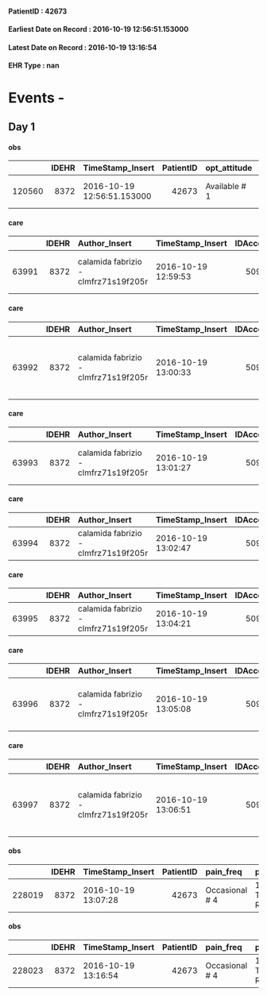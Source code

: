 
#### PatientID : 42673
#### Earliest Date on Record : 2016-10-19 12:56:51.153000
#### Latest Date on Record : 2016-10-19 13:16:54
#### EHR Type : nan

# Events - 

## Day 1

#### obs
|        |   IDEHR | TimeStamp_Insert           |   PatientID | opt_attitude   | motor_performance                            |
|-------:|--------:|:---------------------------|------------:|:---------------|:---------------------------------------------|
| 120560 |    8372 | 2016-10-19 12:56:51.153000 |       42673 | Available # 1  | ambulate with assistance and supervision # 1 |

#### care
|       |   IDEHR | Author_Insert                        | TimeStamp_Insert    |   IDAccess | EHRType   |   PatientID |   IDTERAPIE_OUTPAT_VIDAS | ds_dose   | opt_via_di_somm   | ds_ora                  | dt_data_inizio      |   opt_pregressa |   opt_somm_terapia |   opt_estemporanea |   opt_termina |   opt_somm_in_pompa | opt_farmaco                                         |
|------:|--------:|:-------------------------------------|:--------------------|-----------:|:----------|------------:|-------------------------:|:----------|:------------------|:------------------------|:--------------------|----------------:|-------------------:|-------------------:|--------------:|--------------------:|:----------------------------------------------------|
| 63991 |    8372 | calamida fabrizio - clmfrz71s19f205r | 2016-10-19 12:59:53 |      50934 | amb       |       42673 |                    41607 | 64 gtt    | oral # 0 = 0      | 08 # 8 = 0; 15 # 15 = 0 | 2016-10-19 00:00:00 |               1 |                  0 |                  0 |             0 |                   0 | dexamethasone (0.2% soldesam os gtt gtt) # 1446 = 0 |

#### care
|       |   IDEHR | Author_Insert                        | TimeStamp_Insert    |   IDAccess | EHRType   |   PatientID |   IDTERAPIE_OUTPAT_VIDAS | ds_dose   | opt_via_di_somm   | ds_ora                  | dt_data_inizio      |   opt_pregressa |   opt_somm_terapia |   opt_estemporanea |   opt_termina |   opt_somm_in_pompa | opt_farmaco                                                    |
|------:|--------:|:-------------------------------------|:--------------------|-----------:|:----------|------------:|-------------------------:|:----------|:------------------|:------------------------|:--------------------|----------------:|-------------------:|-------------------:|--------------:|--------------------:|:---------------------------------------------------------------|
| 63992 |    8372 | calamida fabrizio - clmfrz71s19f205r | 2016-10-19 13:00:33 |      50934 | amb       |       42673 |                    41608 | 1 cp      | oral # 0 = 0      | 08 # 8 = 0; 20 # 20 = 0 | 2016-10-19 00:00:00 |               1 |                  0 |                  0 |             0 |                   0 | oxycodone / naloxone (2.5 mg tablets targin 5 + rp) # 1625 = 0 |

#### care
|       |   IDEHR | Author_Insert                        | TimeStamp_Insert    |   IDAccess | EHRType   |   PatientID |   IDTERAPIE_OUTPAT_VIDAS | ds_dose   | opt_via_di_somm        | ds_ora      | dt_data_inizio      |   opt_pregressa |   opt_somm_terapia |   opt_estemporanea |   opt_termina |   opt_somm_in_pompa | opt_farmaco                                  |
|------:|--------:|:-------------------------------------|:--------------------|-----------:|:----------|------------:|-------------------------:|:----------|:-----------------------|:------------|:--------------------|----------------:|-------------------:|-------------------:|--------------:|--------------------:|:---------------------------------------------|
| 63993 |    8372 | calamida fabrizio - clmfrz71s19f205r | 2016-10-19 13:01:27 |      50934 | amb       |       42673 |                    41609 | 3800 ui   | subcutaneously # 3 = 3 | 20 # 20 = 0 | 2016-10-19 00:00:00 |               1 |                  0 |                  0 |             0 |                   0 | fraxiparine (seleparina 3,800 iu) # 1139 = 0 |

#### care
|       |   IDEHR | Author_Insert                        | TimeStamp_Insert    |   IDAccess | EHRType   |   PatientID |   IDTERAPIE_OUTPAT_VIDAS | ds_altro_farmaco   | ds_dose   | opt_via_di_somm   | ds_ora      | dt_data_inizio      |   opt_pregressa |   opt_somm_terapia |   opt_estemporanea |   opt_termina |   opt_somm_in_pompa | opt_farmaco                  |
|------:|--------:|:-------------------------------------|:--------------------|-----------:|:----------|------------:|-------------------------:|:-------------------|:----------|:------------------|:------------|:--------------------|----------------:|-------------------:|-------------------:|--------------:|--------------------:|:-----------------------------|
| 63994 |    8372 | calamida fabrizio - clmfrz71s19f205r | 2016-10-19 13:02:47 |      50934 | amb       |       42673 |                    41610 | avodart cp         | 1 cp      | oral # 0 = 0      | 20 # 20 = 0 | 2016-10-19 00:00:00 |               1 |                  0 |                  0 |             0 |                   0 | other (see notes) # 2004 = 0 |

#### care
|       |   IDEHR | Author_Insert                        | TimeStamp_Insert    |   IDAccess | EHRType   |   PatientID |   IDTERAPIE_OUTPAT_VIDAS | ds_altro_farmaco   | ds_dose   | opt_via_di_somm   | ds_ora     | dt_data_inizio      |   opt_pregressa |   opt_somm_terapia |   opt_estemporanea |   opt_termina |   opt_somm_in_pompa | opt_farmaco                  |
|------:|--------:|:-------------------------------------|:--------------------|-----------:|:----------|------------:|-------------------------:|:-------------------|:----------|:------------------|:-----------|:--------------------|----------------:|-------------------:|-------------------:|--------------:|--------------------:|:-----------------------------|
| 63995 |    8372 | calamida fabrizio - clmfrz71s19f205r | 2016-10-19 13:04:21 |      50934 | amb       |       42673 |                    41611 | urorec cp          | 1 cp      | oral # 0 = 0      | 09 # 9 = 0 | 2016-10-19 00:00:00 |               1 |                  0 |                  0 |             0 |                   0 | other (see notes) # 2004 = 0 |

#### care
|       |   IDEHR | Author_Insert                        | TimeStamp_Insert    |   IDAccess | EHRType   |   PatientID |   IDTERAPIE_OUTPAT_VIDAS | ds_dose   | opt_via_di_somm   | ds_ora     | dt_data_inizio      |   opt_pregressa |   opt_somm_terapia |   opt_estemporanea |   opt_termina |   opt_somm_in_pompa | opt_farmaco                                     |
|------:|--------:|:-------------------------------------|:--------------------|-----------:|:----------|------------:|-------------------------:|:----------|:------------------|:-----------|:--------------------|----------------:|-------------------:|-------------------:|--------------:|--------------------:|:------------------------------------------------|
| 63996 |    8372 | calamida fabrizio - clmfrz71s19f205r | 2016-10-19 13:05:08 |      50934 | amb       |       42673 |                    41612 | 1 cp      | oral # 0 = 0      | 08 # 8 = 0 | 2016-10-19 00:00:00 |               1 |                  0 |                  0 |             0 |                   0 | omeprazole (omeprazole 20 mg tablets) # 960 = 0 |

#### care
|       |   IDEHR | Author_Insert                        | TimeStamp_Insert    |   IDAccess | EHRType   |   PatientID |   IDTERAPIE_OUTPAT_VIDAS | ds_dose   | opt_via_di_somm   | ds_ora           | dt_data_inizio      |   opt_pregressa |   opt_somm_terapia |   opt_estemporanea |   opt_termina |   opt_somm_in_pompa | opt_farmaco                                               | Note_al_bisogno                |
|------:|--------:|:-------------------------------------|:--------------------|-----------:|:----------|------------:|-------------------------:|:----------|:------------------|:-----------------|:--------------------|----------------:|-------------------:|-------------------:|--------------:|--------------------:|:----------------------------------------------------------|:-------------------------------|
| 63997 |    8372 | calamida fabrizio - clmfrz71s19f205r | 2016-10-19 13:06:51 |      50934 | amb       |       42673 |                    41613 | 1 flac    | oral # 0 = 0      | at need # 24 = 0 | 2016-10-19 00:00:00 |               0 |                  0 |                  0 |             0 |                   0 | morphine sulfate (10 mg oramorph 5 ml flac os) # 1604 = 0 | if pain, up to six times / die |

#### obs
|        |   IDEHR | TimeStamp_Insert    |   PatientID | pain_freq      | pain_relief              |
|-------:|--------:|:--------------------|------------:|:---------------|:-------------------------|
| 228019 |    8372 | 2016-10-19 13:07:28 |       42673 | Occasional # 4 | 100% - Total Relief # 10 |

#### obs
|        |   IDEHR | TimeStamp_Insert    |   PatientID | pain_freq      | pain_relief              |
|-------:|--------:|:--------------------|------------:|:---------------|:-------------------------|
| 228023 |    8372 | 2016-10-19 13:16:54 |       42673 | Occasional # 4 | 100% - Total Relief # 10 |


